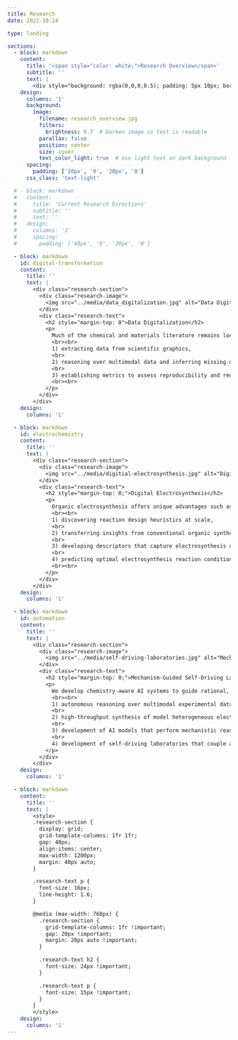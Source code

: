 ```yaml
---
title: Research
date: 2022-10-24

type: landing

sections:
  - block: markdown
    content:
      title: '<span style="color: white;">Research Overview</span>'
      subtitle: ''
      text: |
        <div style="background: rgba(0,0,0,0.5); padding: 5px 10px; border-radius: 8px;"> Much of our work focuses on developing chemistry-aware AI systems for electrochemical processes, moving beyond black-box approaches toward mechanism-informed, predictive workflows. Our long-term goal is to enable AI scientists as collaborative partners in accelerating solutions to global energy and environmental challenges.</div>
    design:
      columns: '1'
      background:
        image:
          filename: research_overview.jpg
          filters:
            brightness: 0.7  # Darken image so text is readable
          parallax: false
          position: center
          size: cover
          text_color_light: true  # Use light text on dark background
      spacing:
        padding: ['20px', '0', '20px', '0']
      css_class: 'text-light'

  # - block: markdown
  #   content:
  #     title: 'Current Research Directions'
  #     subtitle: ''
  #     text: ''
  #   design:
  #     columns: '1'
  #     spacing:
  #       padding: ['40px', '0', '20px', '0']

  - block: markdown
    id: digital-transformation
    content:
      title: ''
      text: |
        <div class="research-section">
          <div class="research-image">
            <img src="../media/data_digitalization.jpg" alt="Data Digitalization" style="width: 100%; height: auto; border-radius: 8px;">
          </div>
          <div class="research-text">
            <h2 style="margin-top: 0">Data Digitalization</h2>
            <p>
              Much of the chemical and materials literature remains locked in legacy formats, limiting AI systems' ability to leverage this knowledge. Our research focuses on converting scientific literature into structured, machine-readable forms to enable large-scale aggregation and analysis. Key research foci include: 
              <br><br>
              1) extracting data from scientific graphics,
              <br>
              2) reasoning over multimodal data and inferring missing details, and
              <br>
              3) establishing metrics to assess reproducibility and reusability of digitized data.
              <br><br>
            </p>
          </div>
        </div>
    design:
      columns: '1'

  - block: markdown
    id: electrochemistry
    content:
      title: ''
      text: |
        <div class="research-section">
          <div class="research-image">
            <img src="../media/digitial-electrosynthesis.jpg" alt="Digital Electrosynthesis" style="width: 100%; height: auto; border-radius: 8px;">
          </div>
          <div class="research-text">
            <h2 style="margin-top: 0;">Digital Electrosynthesis</h2>
            <p>
              Organic electrosynthesis offers unique advantages such as enhanced selectivity, higher reactivity, and milder reaction conditions. Yet, reaction discovery still relies heavily on trial-and-error. Our group integrates data-driven and AI-enabled approaches to transform electrosynthesis research. Our efforts span the full research pipeline, from initial discovery and optimization to reactor design and scale-up. Key research areas include: 
              <br><br>
              1) discovering reaction design heuristics at scale,
              <br>
              2) transferring insights from conventional organic synthesis to electrochemical reactions,
              <br>
              3) developing descriptors that capture electrosynthesis conditions for improved model performance; and
              <br>
              4) predicting optimal electrosynthesis reaction conditions.
              <br><br>
            </p>
          </div>
        </div>
    design:
      columns: '1'

  - block: markdown
    id: automation
    content:
      title: ''
      text: |
        <div class="research-section">
          <div class="research-image">
            <img src="../media/self-driving-laboratories.jpg" alt="Mechanism-Guided Self-Driving Laboratories" style="width: 100%; height: auto; border-radius: 8px;">
          </div>
          <div class="research-text">
            <h2 style="margin-top: 0;">Mechanism-Guided Self-Driving Laboratories</h2>
            <p>
              We develop chemistry-aware AI systems to guide rational, mechanism-driven reaction discovery and catalyst design beyond black-box predictions. Focusing on heterogeneous electrocatalysts, our research includes:
              <br><br>
              1) autonomous reasoning over multimodal experimental data, including in operando spectroscopy, electroanalysis, and product characterization, to resolve reaction pathways and kinetics,
              <br>
              2) high-throughput synthesis of model heterogeneous electrocatalysts, such as nanocrystals with tunable surface facets, to study surface-reactivity relationships,
              <br>
              3) development of AI models that perform mechanistic reasoning to generate hypotheses and propose targeted experiments, and
              <br>
              4) development of self-driving laboratories that couple autonomous insight generation with iterative experimental design.
            </p>
          </div>
        </div>
    design:
      columns: '1'

  - block: markdown
    content:
      title: ''
      text: |
        <style>
        .research-section {
          display: grid;
          grid-template-columns: 1fr 1fr;
          gap: 40px;
          align-items: center;
          max-width: 1200px;
          margin: 40px auto;
        }

        .research-text p {
          font-size: 16px;
          line-height: 1.6;
        }

        @media (max-width: 768px) {
          .research-section {
            grid-template-columns: 1fr !important;
            gap: 20px !important;
            margin: 20px auto !important;
          }

          .research-text h2 {
            font-size: 24px !important;
          }

          .research-text p {
            font-size: 15px !important;
          }
        }
        </style>
    design:
      columns: '1'
---
```

